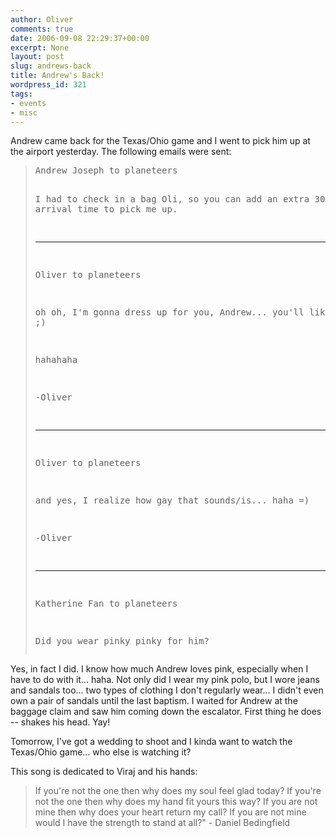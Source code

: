 ```yaml
---
author: Oliver
comments: true
date: 2006-09-08 22:29:37+00:00
excerpt: None
layout: post
slug: andrews-back
title: Andrew's Back!
wordpress_id: 321
tags:
- events
- misc
---
```


Andrew came back for the Texas/Ohio game and I went to pick him up at the airport yesterday.  The following emails were sent:

<blockquote><pre>Andrew Joseph to planeteers

I had to check in a bag Oli, so you can add an extra
30 minutes to my arrival time to pick me up.

-------------------------------------------------

Oliver to planeteers

oh oh, I'm gonna dress up for you, Andrew... you'll
like this ;) ;) ;)

hahahaha

-Oliver

-------------------------------------------------

Oliver to planeteers

and yes, I realize how gay that sounds/is... haha =)

-Oliver

-------------------------------------------------

Katherine Fan to planeteers

Did you wear pinky pinky for him?</pre></blockquote>

Yes, in fact I did.  I know how much Andrew loves pink, especially when I have to do with it... haha.  Not only did I wear my pink polo, but I wore jeans and sandals too... two types of clothing I don't regularly wear... I didn't even own a pair of sandals until the last baptism.  I waited for Andrew at the baggage claim and saw him coming down the escalator.  First thing he does -- shakes his head.  Yay!

Tomorrow, I've got a wedding to shoot and I kinda want to watch the Texas/Ohio game... who else is watching it?

This song is dedicated to Viraj and his hands:

<blockquote class="lyrics">If you're not the one then why does my soul feel glad today?
If you're not the one then why does my hand fit yours this way?
If you are not mine then why does your heart return my call?
If you are not mine would I have the strength to stand at all?" - Daniel Bedingfield</blockquote>